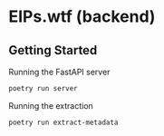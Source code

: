 # EIPs.wtf (backend)

## Getting Started

Running the FastAPI server
```bash
poetry run server
```

Running the extraction
```bash
poetry run extract-metadata
```
